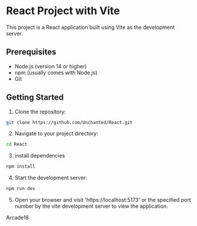 # React Project with Vite

This project is a React application built using Vite as the development server.

## Prerequisites

- Node.js (version 14 or higher)
- npm (usually comes with Node.js)
- Git

## Getting Started

1. Clone the repository:
```bash
git clone https://github.com/Unchanted/React.git
```
2. Navigate to your project directory:
```bash
cd React
```
3. install dependencies 
```bash
npm install
```
4. Start the development server:
```bash
npm run dev
```
5. Open your browser and visit 'https://localhost:5173' or the specified port number by the vite development server to view the application.


Arcade18
```
```
```
```
```
```
```
```
